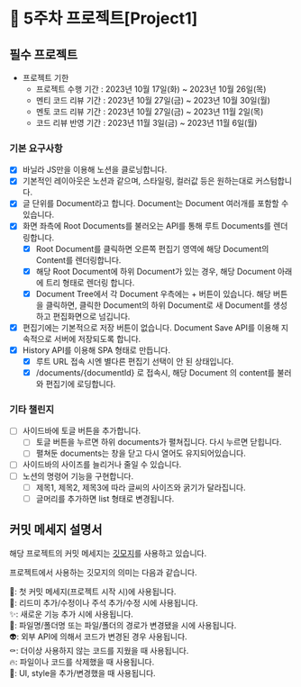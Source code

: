 # 📌 5주차 프로젝트[Project1]

## 필수 프로젝트

- 프로젝트 기한
  - 프로젝트 수행 기간 : 2023년 10월 17일(화) ~ 2023년 10월 26일(목)
  - 멘티 코드 리뷰 기간 : 2023년 10월 27일(금) ~ 2023년 10월 30일(월)
  - 멘토 코드 리뷰 기간 : 2023년 10월 27일(금) ~ 2023년 11월 2일(목)
  - 코드 리뷰 반영 기간 : 2023년 11월 3일(금) ~ 2023년 11월 6일(월)

### 기본 요구사항

- [x] 바닐라 JS만을 이용해 노션을 클로닝합니다.
- [x] 기본적인 레이아웃은 노션과 같으며, 스타일링, 컬러값 등은 원하는대로 커스텀합니다.
- [x] 글 단위를 Document라고 합니다. Document는 Document 여러개를 포함할 수 있습니다.
- [x] 화면 좌측에 Root Documents를 불러오는 API를 통해 루트 Documents를 렌더링합니다.
  - [x] Root Document를 클릭하면 오른쪽 편집기 영역에 해당 Document의 Content를 렌더링합니다.
  - [x] 해당 Root Document에 하위 Document가 있는 경우, 해당 Document 아래에 트리 형태로 렌더링 합니다.
  - [x] Document Tree에서 각 Document 우측에는 + 버튼이 있습니다. 해당 버튼을 클릭하면, 클릭한 Document의 하위 Document로 새 Document를 생성하고 편집화면으로 넘깁니다.
- [x] 편집기에는 기본적으로 저장 버튼이 없습니다. Document Save API를 이용해 지속적으로 서버에 저장되도록 합니다.
- [x] History API를 이용해 SPA 형태로 만듭니다.
  - [x] 루트 URL 접속 시엔 별다른 편집기 선택이 안 된 상태입니다.
  - [x] /documents/{documentId} 로 접속시, 해당 Document 의 content를 불러와 편집기에 로딩합니다.

### 기타 챌린지

- [ ] 사이드바에 토글 버튼을 추가합니다.
  - [ ] 토글 버튼을 누르면 하위 documents가 펼쳐집니다. 다시 누르면 닫힙니다.
  - [ ] 펼쳐둔 documents는 창을 닫고 다시 열어도 유지되어있습니다.
- [ ] 사이드바의 사이즈를 늘리거나 줄일 수 있습니다.
- [ ] 노션의 명령어 기능을 구현합니다.
  - [ ] 제목1, 제목2, 제목3에 따라 글씨의 사이즈와 굵기가 달라집니다.
  - [ ] 글머리를 추가하면 list 형태로 변경됩니다.

## 커밋 메세지 설명서

해당 프로젝트의 커밋 메세지는 <a href="https://gitmoji.dev/">깃모지</a>를 사용하고 있습니다.

프로젝트에서 사용하는 깃모지의 의미는 다음과 같습니다.

🎉: 첫 커밋 메세지(프로젝트 시작 시)에 사용됩니다. </br>
📝: 리드미 추가/수정이나 주석 추가/수정 시에 사용됩니다. </br>
✨: 새로운 기능 추가 시에 사용됩니다. </br>
🚚: 파일명/폴더명 또는 파일/폴더의 경로가 변경됐을 시에 사용됩니다. </br>
👽: 외부 API에 의해서 코드가 변경된 경우 사용됩니다. </br>
⚰️: 더이상 사용하지 않는 코드를 지웠을 때 사용됩니다. </br>
🔥: 파일이나 코드를 삭제했을 때 사용됩니다. </br>
💄: UI, style을 추가/변경했을 때 사용됩니다. </br>
